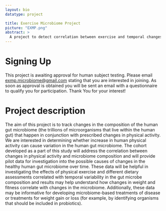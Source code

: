 ```yaml
---
layout: bio
datatype: project

title: Exercise Microbiome Project
picture: "EXMP.png"
abstract: >
  A project to detect correlation between exercise and temporal changes to the gut microbiome.
---
```


# Signing Up
This project is awaiting approval for human subject testing. Please email exmp.microbiome@gmail.com stating that you are interested in joining. As soon as approval is obtained you will be sent an email with a questionnaire to qualify you for participation. Thank You for your interest!

# Project description
The aim of this project is to track changes in the composition of the human gut microbiome (the trillions of microorganisms that live within the human gut) that happen in conjunction with prescribed changes in physical activity. We are interested in determining whether increase in human physical activity can cause variation in the human gut microbiome. The cohort developed as a part of this study will address the correlation between changes in physical activity and microbiome composition and will provide pilot data for investigation into the possible causes of changes in the healthy human gut microbiome over time. These data will be helpful in investigating the effects of physical exercise and different dietary assessments correlated with temporal variability in the gut microbe composition and results may help understand how changes in weight and fitness correlate with changes in the microbiome. Additionally, these data may be informative for developing microbiome-based treatments of disease or treatments for weight gain or loss (for example, by identifying organisms that should be included in probiotics).
